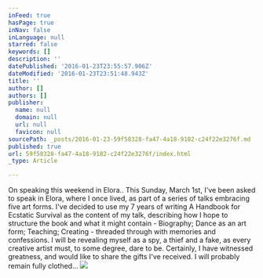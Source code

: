 ```yaml
---
inFeed: true
hasPage: true
inNav: false
inLanguage: null
starred: false
keywords: []
description: ''
datePublished: '2016-01-23T23:55:57.906Z'
dateModified: '2016-01-23T23:51:48.943Z'
title: ''
author: []
authors: []
publisher:
  name: null
  domain: null
  url: null
  favicon: null
sourcePath: _posts/2016-01-23-59f58328-fa47-4a18-9182-c24f22e3276f.md
published: true
url: 59f58328-fa47-4a18-9182-c24f22e3276f/index.html
_type: Article

---
```

On speaking this weekend in Elora..
This Sunday, March 1st, I've been asked to speak in Elora, where I once lived, as part of a series of talks embracing five art forms.
I've decided to use my 7 years of writing A Handbook for Ecstatic Survival as the content of my talk, describing how I hope to structure the book and what it might contain - Biography; Dance as an art form; Teaching; Creating - threaded through with memories and confessions.
I will be revealing myself as a spy, a thief and a fake, as every creative artist must, to some degree, dare to be.
Certainly, I have witnessed greatness, and would like to share the gifts I've received. 
I will probably remain fully clothed...
![](https://the-grid-user-content.s3-us-west-2.amazonaws.com/652ea117-3d17-471d-a174-2b83a0792d21.jpg)